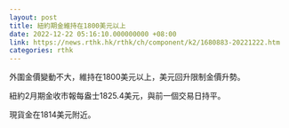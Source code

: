 ```yaml
---
layout: post
title: 紐約期金維持在1800美元以上
date: 2022-12-22 05:16:10.000000000 +08:00
link: https://news.rthk.hk/rthk/ch/component/k2/1680883-20221222.htm
categories: rthk
---
```


外圍金價變動不大，維持在1800美元以上，美元回升限制金價升勢。

紐約2月期金收市報每盎士1825.4美元，與前一個交易日持平。

現貨金在1814美元附近。
